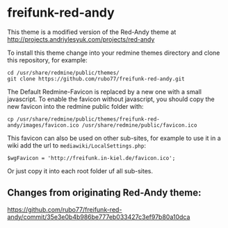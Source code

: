 freifunk-red-andy
=================

This theme is a modified version of the Red-Andy theme at http://projects.andriylesyuk.com/projects/red-andy

To install this theme change into your redmine themes directory and clone this repository, for example:

    cd /usr/share/redmine/public/themes/
    git clone https://github.com/rubo77/freifunk-red-andy.git

The Default Redmine-Favicon is replaced by a new one with a small javascript. To enable the favicon without javascript, you should copy the new favicon into the redmine public folder with:

    cp /usr/share/redmine/public/themes/freifunk-red-andy/images/favicon.ico /usr/share/redmine/public/favicon.ico

This favicon can also be used on other sub-sites, for example to use it in a wiki add the url to `mediawiki/LocalSettings.php`:

    $wgFavicon = 'http://freifunk.in-kiel.de/favicon.ico';

Or just copy it into each root folder uf all sub-sites.


Changes from originating Red-Andy theme:
----
https://github.com/rubo77/freifunk-red-andy/commit/35e3e0b4b986be777eb033427c3ef97b80a10dca
